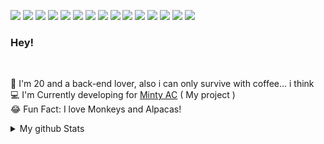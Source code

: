 <p>
    <img src="https://img.shields.io/badge/-Elixir-B284BE?style=flat-square&logo=Elixir&logoColor=white"/>
    <img src="https://img.shields.io/badge/-Lua-0000FF?style=flat-square&logo=Lua&logoColor=white"/>
    <img src="https://img.shields.io/badge/-C-FF4785?style=flat-square&logo=C&logoColor=white"/>
    <img src="https://img.shields.io/badge/-Assembly-FF4785?style=flat-square&logo=Csharp&logoColor=white"/>
    <img src="https://img.shields.io/badge/-TypeScript-1C78C0?style=flat-square&logo=TypeScript&logoColor=white"/>
    <img src="https://img.shields.io/badge/-NestJS-181717?style=flat-square&logo=NestJS&logoColor=critical"/>
    <img src="https://img.shields.io/badge/-MySQL-F29111?style=flat-square&logo=MySQL&logoColor=white"/>
    <img src="https://img.shields.io/badge/-Github-181717?style=flat-square&logo=GitHub&logoColor=white"/>
    <img src="https://img.shields.io/badge/-Git-F44D27?style=flat-square&logo=Git&logoColor=white"/>
    <img src="https://img.shields.io/badge/-Yarn-0079BF?style=flat-square&logo=Yarn&logoColor=white"/>
    <img src="https://img.shields.io/badge/-Grafana-181717?style=flat-square&logo=Grafana&logoColor=orange"/>
    <img src="https://img.shields.io/badge/-WebPack-1C78C0?style=flat-square&logo=WebPack&logoColor=white"/>
    <img src="https://img.shields.io/badge/-Google%20Cloud-4285F4?style=flat-square&logo=Google%20Cloud&logoColor=white"/>
    <img src="https://img.shields.io/badge/-Azure-123F6D?style=flat-square&logo=MicrosoftAzure&logoColor=white"/>
    <img src="https://img.shields.io/badge/-IntelliJ IDEA-222F29?style=flat-square&logo=JetBrains&logoColor=white"/>
</p>



<h3>Hey!</h3><br/>
<p>
  🧔 I'm 20 and a back-end lover, also i can only survive with coffee... i think<br/>
  💻 I'm Currently developing for <a href="https://mintyac.com/">Minty AC</a> ( My project )<br/>
  😂 Fun Fact: I love Monkeys and Alpacas!
</p>

<details>
  <summary>My github Stats</summary><br/>
  <img align="left" width="490" height="165" src="https://github-readme-stats.vercel.app/api?username=synterrr&show_icons=true&hide_border=false&line_height=20&title_color=000000&icon_color=ff0000&show_owner=true"/>
  <img align="right" src="https://github-readme-stats.vercel.app/api/top-langs/?username=synterrr"/>
</details>
